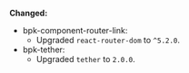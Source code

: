 **Changed:**
- bpk-component-router-link:
  - Upgraded `react-router-dom` to `^5.2.0`.
- bpk-tether:
  - Upgraded `tether` to `2.0.0`.

